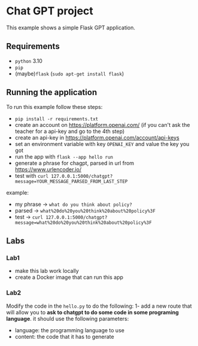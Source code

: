 Chat GPT project
=========

This example shows a simple Flask GPT application.

## Requirements
- `python` 3.10
- `pip`
-  (maybe)`flask` (`sudo apt-get install flask`)

Running the application
-----------------------

To run this example follow these steps:

- `pip install -r requirements.txt`
- create an account on  https://platform.openai.com/ (if you can't ask the teacher for a api-key and go to the 4th step)
- create an api-key in https://platform.openai.com/account/api-keys
- set an environment variable with key `OPENAI_KEY` and value the key you got
- run the app with `flask --app hello run`
- generate a phrase for chagpt, parsed in url from https://www.urlencoder.io/
- test with `curl 127.0.0.1:5000/chatgpt?message=YOUR_MESSAGE_PARSED_FROM_LAST_STEP` 

example:
- my phrase -> `what do you think about policy?`
- parsed -> `what%20do%20you%20think%20about%20policy%3F`
- test -> `curl 127.0.0.1:5000/chatgpt?message=what%20do%20you%20think%20about%20policy%3F`


## Labs

### Lab1 

- make this lab work locally
- create a Docker image that can run this app


### Lab2
Modify the code in the `hello.py` to do the following:
1- add a new route that will allow you to **ask to chatgpt to do some code in some programing language**. it should use the following parameters: 
  - language: the programming language to use
  - content: the code that it has to generate


